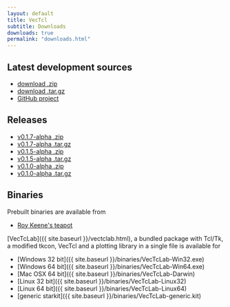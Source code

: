 ```yaml
---
layout: default
title: VecTcl
subtitle: Downloads
downloads: true
permalink: "downloads.html"
---
```


Latest development sources
--------------------------
- [download .zip](https://github.com/auriocus/VecTcl/zipball/master)
- [download .tar.gz](https://github.com/auriocus/VecTcl/tarball/master)
- [GitHub project](https://github.com/auriocus/VecTcl)

Releases
--------
- [v0.1.7-alpha .zip](https://github.com/auriocus/VecTcl/archive/v0.1.7-alpha.zip)
- [v0.1.7-alpha .tar.gz](https://github.com/auriocus/VecTcl/archive/v0.1.7-alpha.tar.gz)
- [v0.1.5-alpha .zip](https://github.com/auriocus/VecTcl/archive/v0.1.5-alpha.zip)
- [v0.1.5-alpha .tar.gz](https://github.com/auriocus/VecTcl/archive/v0.1.5-alpha.tar.gz)
- [v0.1.0-alpha .zip](https://github.com/auriocus/VecTcl/archive/v0.1.0-alpha.zip)
- [v0.1.0-alpha .tar.gz](https://github.com/auriocus/VecTcl/archive/v0.1.0-alpha.tar.gz)

Binaries
----------

Prebuilt binaries are available from 
- [Roy Keene's teapot](http://teapot.rkeene.org/entity/name/vectcl/index.html)

[VecTcLab]({{ site.baseurl }}/vectclab.html), a bundled package with Tcl/Tk, a modified tkcon,
VecTcl and a plotting library in a single file is available for

- [Windows 32 bit]({{ site.baseurl }}/binaries/VecTcLab-Win32.exe)
- [Windows 64 bit]({{ site.baseurl }}/binaries/VecTcLab-Win64.exe)
- [Mac OSX 64 bit]({{ site.baseurl }}/binaries/VecTcLab-Darwin)
- [Linux 32 bit]({{ site.baseurl }}/binaries/VecTcLab-Linux32)
- [Linux 64 bit]({{ site.baseurl }}/binaries/VecTcLab-Linux64)
- [generic starkit]({{ site.baseurl }}/binaries/VecTcLab-generic.kit)

